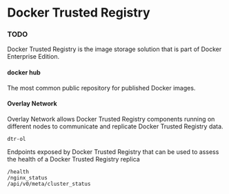 # Docker Trusted Registry

### TODO


Docker Trusted Registry is the image storage solution that is part of Docker Enterprise Edition.



#### docker hub

The most common public repository for published Docker images.


#### Overlay Network

Overlay Network allows Docker Trusted Registry components running on different nodes to communicate and replicate
Docker Trusted Registry data.
```
dtr-ol
```


Endpoints exposed by Docker Trusted Registry that can be used to assess the health of a Docker Trusted Registry replica
```
/health
/nginx_status
/api/v0/meta/cluster_status
```

